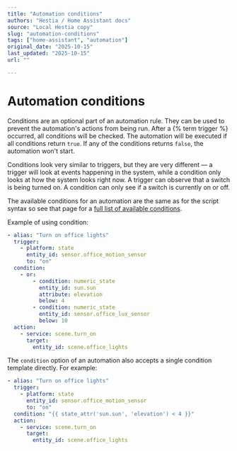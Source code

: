 ```yaml
---
title: "Automation conditions"
authors: "Hestia / Home Assistant docs"
source: "Local Hestia copy"
slug: "automation-conditions"
tags: ["home-assistant", "automation"]
original_date: "2025-10-15"
last_updated: "2025-10-15"
url: ""

---
```


# Automation conditions

Conditions are an optional part of an automation rule. They can be used to prevent the automation's actions from being run. After a {% term trigger %} occurred, all conditions will be checked. The automation will be executed if all conditions return `true`. If any of the conditions returns `false`, the automation won't start.

Conditions look very similar to triggers, but they are very different — a trigger will look at events happening in the system, while a condition only looks at how the system looks right now. A trigger can observe that a switch is being turned on. A condition can only see if a switch is currently on or off.

The available conditions for an automation are the same as for the script syntax so see that page for a [full list of available conditions](/docs/scripts/conditions/).

Example of using condition:

```yaml
- alias: "Turn on office lights"
  trigger:
    - platform: state
      entity_id: sensor.office_motion_sensor
      to: "on"
  condition:
    - or:
        - condition: numeric_state
          entity_id: sun.sun
          attribute: elevation
          below: 4
        - condition: numeric_state
          entity_id: sensor.office_lux_sensor
          below: 10
  action:
    - service: scene.turn_on
      target:
        entity_id: scene.office_lights
```

The `condition` option of an automation also accepts a single condition template directly. For example:

```yaml
- alias: "Turn on office lights"
  trigger:
    - platform: state
      entity_id: sensor.office_motion_sensor
      to: "on"
  condition: "{{ state_attr('sun.sun', 'elevation') < 4 }}"
  action:
    - service: scene.turn_on
      target:
        entity_id: scene.office_lights
```
